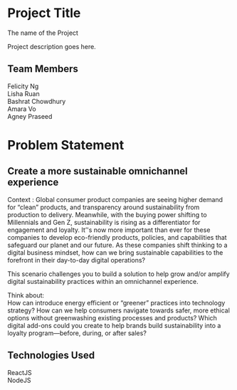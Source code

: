 # Project Title

The name of the Project

Project description goes here.

## Team Members

Felicity Ng <br>
Lisha Ruan <br>
Bashrat Chowdhury <br>
Amara Vo <br>
Agney Praseed

# Problem Statement

## Create a more sustainable omnichannel experience <br>

Context : Global consumer product companies are seeing higher demand for “clean” products, and transparency around sustainability from production to delivery. Meanwhile, with the buying power shifting to Millennials and Gen Z, sustainability is rising as a differentiator for engagement and loyalty. It’'s now more important than ever for these companies to develop eco-friendly products, policies, and capabilities that safeguard our planet and our future. As these companies shift thinking to a digital business mindset, how can we bring sustainable capabilities to the forefront in their day-to-day digital operations? <br>

This scenario challenges you to build a solution to help grow and/or amplify digital sustainability practices within an omnichannel experience. <br>

Think about:<br>
How can introduce energy efficient or “greener” practices into technology strategy?
How can we help consumers navigate towards safer, more ethical options without greenwashing existing processes and products?
Which digital add-ons could you create to help brands build sustainability into a loyalty program—before, during, or after sales?

## Technologies Used

ReactJS <br>
NodeJS<br>
